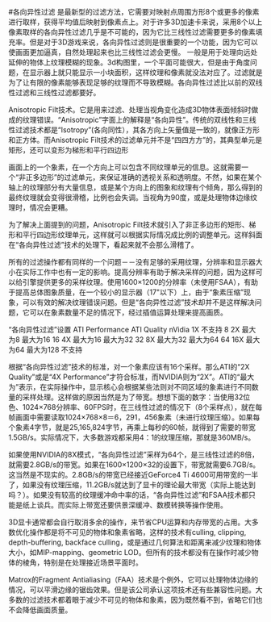 

#各向异性过滤
是最新型的过滤方法，它需要对映射点周围方形8个或更多的像素进行取样，获得平均值后映射到像素点上。对于许多3D加速卡来说，采用8个以上像素取样的各向异性过滤几乎是不可能的，因为它比三线性过滤需要更多的像素填充率。但是对于3D游戏来说，各向异性过滤则是很重要的一个功能，因为它可以使画面更加逼真，自然处理起来也比三线性过滤会更慢。
一般是用于处理向远处延伸的物体上纹理模糊的现象。3d构图里，一个平面可能很大，但是由于角度问题，在显示器上就只能显示一小块面积，这样纹理和像素就没法对应了。过滤就是为了让有限的像素能够表现足够的纹理而不导致模糊。各向异性过滤比以前的双线性过滤和三线性过滤都要好。

Anisotropic Filt技术。它是用来过滤、处理当视角变化造成3D物体表面倾斜时做成的纹理错误。“Anisotropic”字面上的解释是“各向异性”。传统的双线性和三线性过滤技术都是“Isotropy”(各向同性），其各方向上矢量值是一致的，就像正方形和正方体。而Anisotropic Filt技术的过滤单元并不是“四四方方”的，其典型单元是矩形，还可以变形为梯形和平行四边形

画面上的一个象素，在一个方向上可以包含不同纹理单元的信息。这就需要一个“非正多边形”的过滤单元，来保证准确的透视关系和透明度。不然，如果在某个轴上的纹理部分有大量信息，或是某个方向上的图象和纹理有个倾角，那么得到的最终纹理就会变得很滑稽，比例也会失调。当视角为90度，或是处理物体边缘纹理时，情况会更糟。

为了解决上面提到的问题，Anisotropic Filt技术就引入了非正多边形的矩形、梯形和平行四边形纹理单元，这样就可以根据实际情况成比例的调整单元。这样斜面在“各向异性过滤”技术的处理下，看起来就不会那么滑稽了。

所有的过滤操作都有同样的一个问题－－没有足够的采用纹理，分辨率和显示器大小在实际工作中也有一定的影响。提高分辨率有助于解决采样的问题，因为这样可以给引擎提供更多的采样纹理。使用1600×1200的分辨率（未使用FSAA），有助于提高总体图象质量，在一个较小的显示器（17"以下）上，由于“象素压缩”现象，可以有效的解决纹理错误问题。但是“各向异性过滤”技术却并不是这样解决问题，它可以在象素数量不足的情况下，经过插值运算处理来提高画质。

“各向异性过滤”设置
 ATI Performance ATI Quality nVidia 
1X 不支持 8 
2X 最大为8 最大为16 16 
4X 最大为16 最大为32 32 
8X 最大为32 最大为64 64 
16X 最大为64 最大为128 不支持 

根据“各向异性过滤”技术的标准，对一个象素应该有16个采样。那么ATI的“2X Quality”或是“4X Performance”才符合标准，而NVIDIA则为“2X”。ATI的“最大为”表示，在实际操作中，显示核心会根据某些法则对不同区域的象素进行不同数量的采样处理。这样做的原因当然是为了带宽。想想下面的数字：当使用32位色、1024×768分辨率、60FPS时，在三线性过滤的情况下（8个采样点），就在每帧画面中需要读取1024×768×8＝6，291，456象素（未进行纹理压缩）。如果每个象素4字节，就是25,165,824字节，再乘上每秒的60帧，就得到了需要的带宽1.5GB/s。实际情况下，大多数游戏都采用4：1的纹理压缩，那就是360MB/s。

如果使用NVIDIA的8X模式，“各向异性过滤”采样为64个，是三线性过滤的8倍，就需要2.8GB/s的带宽。如果在1600×1200×32的设置下，带宽就需要6.7GB/s。这当然是不现实的。2.8GB/s的带宽已经接近GeForce4 Ti 4600可用带宽的一半了，如果没有纹理压缩，11.2GB/s就达到了显卡的理论最大带宽（实际上能达到吗？）。如果没有较高的纹理缓冲命中率的话，“各向异性过滤”和FSAA技术都只能是纸上谈兵。而实际上带宽还要供景深缓冲、数模转换等操作使用。

3D显卡通常都会自行取消多余的操作，来节省CPU运算和内存带宽的占用。大多数优化操作都是将不可见的物体和象素省略，这样的技术有culling, clipping, depth-buffering, backface culling，或是通过几何算法和距离来减少纹理和物体大小，如MIP-mapping、geometric LOD。但所有的技术都没有在操作时减少物体的棱角，特别是在处理接近场景平面时。

Matrox的Fragment Antialiasing（FAA）技术是个例外，它可以处理物体边缘的情况，可以平滑边缘的锯齿效果。但是该公司承认这项技术还有些兼容性问题。大多数的过滤技术都着眼于减少不可见的物体和象素，因为既然看不到，省略它们也不会降低画面质量。













